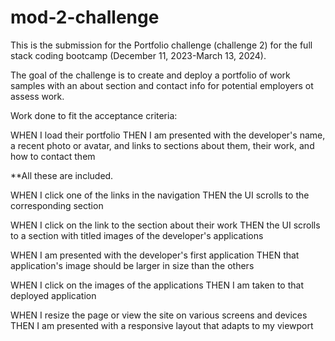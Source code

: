 # mod-2-challenge


This is the submission for the Portfolio challenge (challenge 2) for the full stack coding bootcamp (December 11, 2023-March 13, 2024). 

The goal of the challenge is to create and deploy a portfolio of work samples with an about section and contact info for potential employers ot assess work. 

Work done to fit the acceptance criteria:

WHEN I load their portfolio
THEN I am presented with the developer's name, a recent photo or avatar, and links to sections about them, their work, and how to contact them

**All these are included. 

WHEN I click one of the links in the navigation
THEN the UI scrolls to the corresponding section

<!-- **Navigation links in header take viewer to cooresponding section -->

WHEN I click on the link to the section about their work
THEN the UI scrolls to a section with titled images of the developer's applications

<!-- **Titled images are currently place holders, need to be replaced with original or royaltyfree if not . -->

WHEN I am presented with the developer's first application
THEN that application's image should be larger in size than the others

<!-- **The first application uses a larger (full screen width) box with larger image -->

WHEN I click on the images of the applications
THEN I am taken to that deployed application

<!-- **Currently, active links are included (that don't go to any deployed application because there are none) -->

WHEN I resize the page or view the site on various screens and devices
THEN I am presented with a responsive layout that adapts to my viewport

<!-- ** size initially designed for phone screens, with media screen change for larger screens. Need further changes to have it fit better in mobile devices. CUrrently not working as hoped.  -->